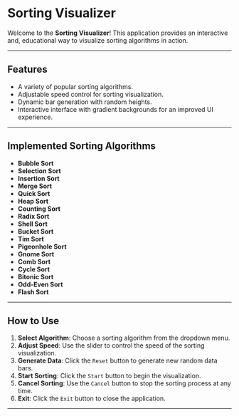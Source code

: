 # Sorting Visualizer

Welcome to the **Sorting Visualizer**! 
This application provides an interactive and,
educational way to visualize sorting algorithms in action.

---

## Features

- A variety of popular sorting algorithms.
- Adjustable speed control for sorting visualization.
- Dynamic bar generation with random heights.
- Interactive interface with gradient backgrounds for an improved UI experience.

---

## Implemented Sorting Algorithms

- **Bubble Sort**
- **Selection Sort**
- **Insertion Sort**
- **Merge Sort**
- **Quick Sort**
- **Heap Sort**
- **Counting Sort**
- **Radix Sort**
- **Shell Sort**
- **Bucket Sort**
- **Tim Sort**
- **Pigeonhole Sort**
- **Gnome Sort**
- **Comb Sort**
- **Cycle Sort**
- **Bitonic Sort**
- **Odd-Even Sort**
- **Flash Sort**

---

## How to Use

1. **Select Algorithm**: Choose a sorting algorithm from the dropdown menu.
2. **Adjust Speed**: Use the slider to control the speed of the sorting visualization.
3. **Generate Data**: Click the `Reset` button to generate new random data bars.
4. **Start Sorting**: Click the `Start` button to begin the visualization.
5. **Cancel Sorting**: Use the `Cancel` button to stop the sorting process at any time.
6. **Exit**: Click the `Exit` button to close the application.

---

